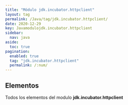 ```yaml
---
title: "Módulo jdk.incubator.httpclient"
layout: tag
permalink: /Java/tag/jdk.incubator.httpclient/
date: 2020-12-29
key: Javamodulojdk.incubator.httpclient
sidebar: 
  nav: java
aside: 
  toc: true
pagination: 
  enabled: true
  tag: "jdk.incubator.httpclient"
  permalink: /:num/
---
```


<h2>Elementos</h2>
Todos los elementos del modulo <strong>jdk.incubator.httpclient</strong>
